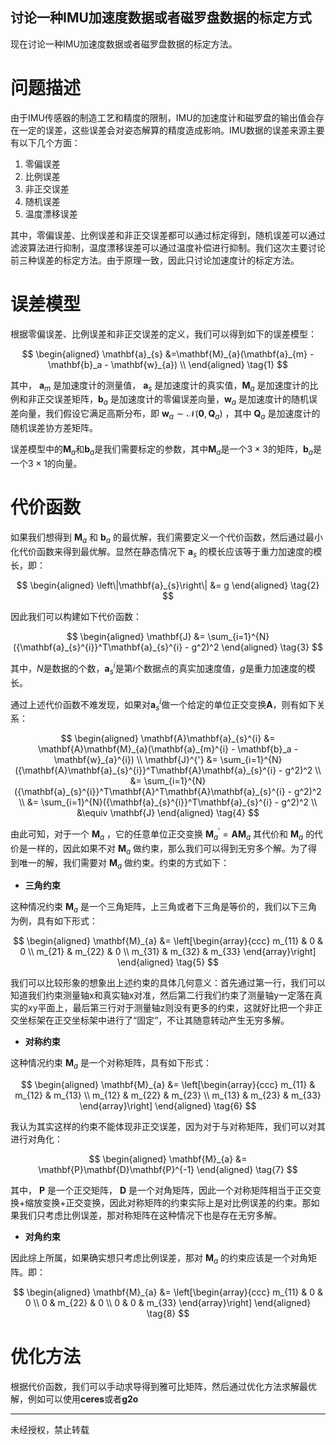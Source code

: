 ## 讨论一种IMU加速度数据或者磁罗盘数据的标定方式

<script>
    window.MathJax = {
        tex: {
            inlineMath: [['$', '$'], ['\\(', '\\)']],
            displayMath: [['$$', '$$'], ['\\[', '\\]']],
            processEscapes: true,
            tags: 'ams'
        },
        svg: {
            fontCache: 'global'
        }
    };
</script>
<script src="https://polyfill.io/v3/polyfill.min.js?features=es6"></script>
<script id="MathJax-script" async src="https://cdn.jsdelivr.net/npm/mathjax@3/es5/tex-svg.js"></script>
<style>
    .MathJax {
        -webkit-font-smoothing: antialiased;
        -moz-osx-font-smoothing: grayscale;
    }
</style>


现在讨论一种IMU加速度数据或者磁罗盘数据的标定方法。

# 问题描述

由于IMU传感器的制造工艺和精度的限制，IMU的加速度计和磁罗盘的输出值会存在一定的误差，这些误差会对姿态解算的精度造成影响。IMU数据的误差来源主要有以下几个方面：

1. 零偏误差
2. 比例误差
3. 非正交误差
4. 随机误差
5. 温度漂移误差

其中，零偏误差、比例误差和非正交误差都可以通过标定得到，随机误差可以通过滤波算法进行抑制，温度漂移误差可以通过温度补偿进行抑制。我们这次主要讨论前三种误差的标定方法。由于原理一致，因此只讨论加速度计的标定方法。

# 误差模型

根据零偏误差、比例误差和非正交误差的定义，我们可以得到如下的误差模型：

$$
\begin{aligned}
\mathbf{a}_{s} &=\mathbf{M}_{a}(\mathbf{a}_{m} - \mathbf{b}_a - \mathbf{w}_{a}) \\
\end{aligned}
\tag{1}
$$

其中， $\mathbf a_m$ 是加速度计的测量值， $\mathbf a_s$ 是加速度计的真实值，$\mathbf M_a$ 是加速度计的比例和非正交误差矩阵，$\mathbf b_a$ 是加速度计的零偏误差向量，$\mathbf w_a$ 是加速度计的随机误差向量，我们假设它满足高斯分布，即 $\mathbf w_a \sim \mathcal N \left(\mathbf 0, \mathbf Q_a\right)$ ，其中 $\mathbf Q_a$ 是加速度计的随机误差协方差矩阵。

误差模型中的$\mathbf{M}_{a}$和$\mathbf{b}_a$是我们需要标定的参数，其中$\mathbf{M}_{a}$是一个$3 \times 3$的矩阵，$\mathbf{b}_a$是一个$3 \times 1$的向量。

# 代价函数
 
如果我们想得到 $\mathbf M_a$ 和 $\mathbf b_a$ 的最优解，我们需要定义一个代价函数，然后通过最小化代价函数来得到最优解。显然在静态情况下 $\mathbf a_s$ 的模长应该等于重力加速度的模长，即：

$$
\begin{aligned}
\left\|\mathbf{a}_{s}\right\| &= g
\end{aligned}
\tag{2}
$$

因此我们可以构建如下代价函数：

$$
\begin{aligned}
\mathbf{J} &= \sum_{i=1}^{N}({\mathbf{a}_{s}^{i}}^T\mathbf{a}_{s}^{i} - g^2)^2
\end{aligned}
\tag{3}
$$

其中，$N$是数据的个数，$\mathbf{a}_{s}^{i}$是第$i$个数据点的真实加速度值，$g$是重力加速度的模长。

通过上述代价函数不难发现，如果对$\mathbf{a}_{s}^{i}$做一个给定的单位正交变换$\mathbf{A}$，则有如下关系：

$$
\begin{aligned}
\mathbf{A}\mathbf{a}_{s}^{i} &= \mathbf{A}\mathbf{M}_{a}(\mathbf{a}_{m}^{i} - \mathbf{b}_a - \mathbf{w}_{a}^{i}) \\
\mathbf{J}^{'} &= \sum_{i=1}^{N}({\mathbf{A}\mathbf{a}_{s}^{i}}^T\mathbf{A}\mathbf{a}_{s}^{i} - g^2)^2 \\
&= \sum_{i=1}^{N}({\mathbf{a}_{s}^{i}}^T\mathbf{A}^T\mathbf{A}\mathbf{a}_{s}^{i} - g^2)^2 \\
&= \sum_{i=1}^{N}({\mathbf{a}_{s}^{i}}^T\mathbf{a}_{s}^{i} - g^2)^2 \\
&\equiv \mathbf{J}
\end{aligned}
\tag{4}
$$

由此可知，对于一个 $\mathbf M_a$ ，它的任意单位正交变换 $\mathbf M_a^{'}=\mathbf A \mathbf M_a$ 其代价和 $\mathbf M_a$ 的代价是一样的，因此如果不对 $\mathbf M_a$ 做约束，那么我们可以得到无穷多个解。为了得到唯一的解，我们需要对 $\mathbf M_a$ 做约束。约束的方式如下：

- **三角约束**

这种情况约束 $\mathbf M_a$ 是一个三角矩阵，上三角或者下三角是等价的，我们以下三角为例，具有如下形式：

$$
\begin{aligned}
\mathbf{M}_{a} &= \left[\begin{array}{ccc}
m_{11} & 0 & 0 \\
m_{21} & m_{22} & 0 \\
m_{31} & m_{32} & m_{33}
\end{array}\right]
\end{aligned}
\tag{5}
$$

我们可以比较形象的想象出上述约束的具体几何意义：首先通过第一行，我们可以知道我们约束测量轴x和真实轴x对准，然后第二行我们约束了测量轴y一定落在真实的xy平面上，最后第三行对于测量轴z则没有更多的约束，这就好比把一个非正交坐标架在正交坐标架中进行了“固定”，不让其随意转动产生无穷多解。

- **对称约束**

这种情况约束 $\mathbf M_a$ 是一个对称矩阵，具有如下形式：

$$
\begin{aligned}
\mathbf{M}_{a} &= \left[\begin{array}{ccc}
m_{11} & m_{12} & m_{13} \\
m_{12} & m_{22} & m_{23} \\
m_{13} & m_{23} & m_{33}
\end{array}\right]
\end{aligned}
\tag{6}
$$

我认为其实这样的约束不能体现非正交误差，因为对于与对称矩阵，我们可以对其进行对角化：

$$
\begin{aligned}
\mathbf{M}_{a} &= \mathbf{P}\mathbf{D}\mathbf{P}^{-1}
\end{aligned}
\tag{7}
$$

其中， $\mathbf P$ 是一个正交矩阵， $\mathbf D$ 是一个对角矩阵，因此一个对称矩阵相当于正交变换+缩放变换+正交变换，因此对称矩阵的约束实际上是对比例误差的约束。那如果我们只考虑比例误差，那对称矩阵在这种情况下也是存在无穷多解。

- **对角约束**

因此综上所属，如果确实想只考虑比例误差，那对 $\mathbf M_a$ 的约束应该是一个对角矩阵。即：

$$
\begin{aligned}
\mathbf{M}_{a} &= \left[\begin{array}{ccc}
m_{11} & 0 & 0 \\
0 & m_{22} & 0 \\
0 & 0 & m_{33}
\end{array}\right]
\end{aligned}
\tag{8}
$$


# 优化方法

根据代价函数，我们可以手动求导得到雅可比矩阵，然后通过优化方法求解最优解，例如可以使用**ceres**或者**g2o**


---

未经授权，禁止转载


